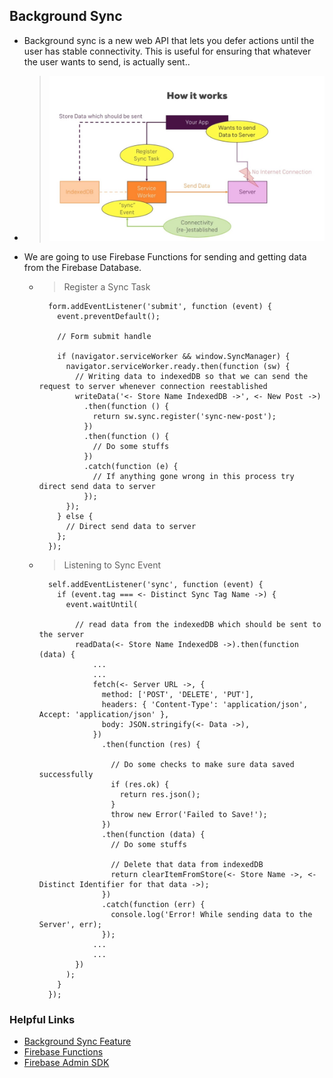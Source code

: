 ## Background Sync

- Background sync is a new web API that lets you defer actions until the user has stable connectivity. This is useful for ensuring that whatever the user wants to send, is actually sent..
- > ![slide-1](./slides/1.jpeg)

- We are going to use Firebase Functions for sending and getting data from the Firebase Database.

  - > Register a Sync Task

    ```
      form.addEventListener('submit', function (event) {
        event.preventDefault();

        // Form submit handle

        if (navigator.serviceWorker && window.SyncManager) {
          navigator.serviceWorker.ready.then(function (sw) {
            // Writing data to indexedDB so that we can send the request to server whenever connection reestablished
            writeData('<- Store Name IndexedDB ->', <- New Post ->)
              .then(function () {
                return sw.sync.register('sync-new-post');
              })
              .then(function () {
                // Do some stuffs
              })
              .catch(function (e) {
                // If anything gone wrong in this process try direct send data to server
              });
          });
        } else {
          // Direct send data to server
        };
      });
    ```

  - > Listening to Sync Event

    ```
      self.addEventListener('sync', function (event) {
        if (event.tag === <- Distinct Sync Tag Name ->) {
          event.waitUntil(

            // read data from the indexedDB which should be sent to the server
            readData(<- Store Name IndexedDB ->).then(function (data) {
                ...
                ...
                fetch(<- Server URL ->, {
                  method: ['POST', 'DELETE', 'PUT'],
                  headers: { 'Content-Type': 'application/json', Accept: 'application/json' },
                  body: JSON.stringify(<- Data ->),
                })
                  .then(function (res) {

                    // Do some checks to make sure data saved successfully
                    if (res.ok) {
                      return res.json();
                    }
                    throw new Error('Failed to Save!');
                  })
                  .then(function (data) {
                    // Do some stuffs

                    // Delete that data from indexedDB
                    return clearItemFromStore(<- Store Name ->, <- Distinct Identifier for that data ->);
                  })
                  .catch(function (err) {
                    console.log('Error! While sending data to the Server', err);
                  });
                ...
                ...
            })
          );
        }
      });
    ```

### Helpful Links

- [Background Sync Feature](https://developers.google.com/web/updates/2015/12/background-sync)
- [Firebase Functions](https://firebase.google.com/products/functions)
- [Firebase Admin SDK](https://firebase.google.com/docs/admin/setup)

